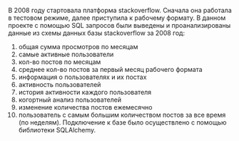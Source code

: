 В 2008 году стартовала платформа stackoverflow. Сначала она работала в тестовом режиме, далее приступила к рабочему формату.
В данном проекте с помощью SQL запросов были выведены и проанализированы данные из схемы данных базы stackoverflow за 2008 год:
1. общая сумма просмотров по месяцам
2. самые активные пользователи
3. кол-во постов по месяцам
4. среднее кол-во постов за первый месяц рабочего формата
5. информация о пользователях и их постах
6. активность пользователей
7. история активности каждого пользователя
8. когортный анализ пользователей
9. изменение количества постов ежемесячно
10. пользователь с самым большим количеством постов за все время (по неделям).
Подключение к базе было осуществлено с помощью библиотеки SQLAlchemy.
